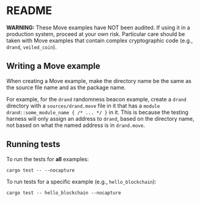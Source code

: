 # README

**WARNING:** These Move examples have NOT been audited. If using it in a production system, proceed at your own risk.
Particular care should be taken with Move examples that contain complex cryptographic code (e.g., `drand`, `veiled_coin`).

## Writing a Move example

When creating a Move example, make the directory name be the same as the source file name and as the package name.

For example, for the `drand` randomness beacon example, create a `drand` directory with a `sources/drand.move` file in it that has a `module drand::some_module_name { /* ... */ }` in it.
This is because the testing harness will only assign an address to `drand`, based on the directory name, not based on what the named address is in `drand.move`.

## Running tests

To run the tests for **all** examples:

```
cargo test -- --nocapture
```

To run tests for a specific example (e.g., `hello_blockchain`):

```
cargo test -- hello_blockchain --nocapture
```

